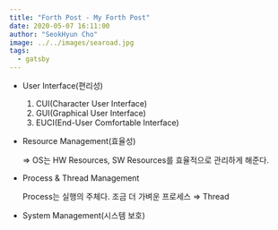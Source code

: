```yaml
---
title: "Forth Post - My Forth Post"
date: 2020-05-07 16:11:00
author: "SeokHyun Cho"
image: ../../images/searoad.jpg
tags:
  - gatsby
---
```


- User Interface(편리성)
  1. CUI(Character User Interface)
  2. GUI(Graphical User Interface)
  3. EUCI(End-User Comfortable Interface)
- Resource Management(효율성)

  ⇒ OS는 HW Resources, SW Resources를 효율적으로 관리하게 해준다.

- Process & Thread Management

  Process는 실행의 주체다. 조금 더 가벼운 프로세스 ⇒ Thread

- System Management(시스템 보호)
